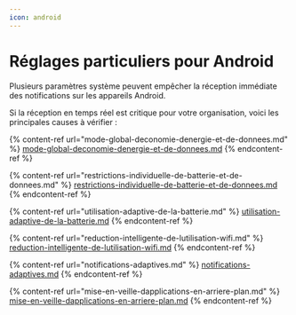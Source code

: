 ```yaml
---
icon: android
---
```


# Réglages particuliers pour Android

Plusieurs paramètres système peuvent empêcher la réception immédiate des notifications sur les appareils Android.&#x20;

Si la réception en temps réel est critique pour votre organisation, voici les principales causes à vérifier :

{% content-ref url="mode-global-deconomie-denergie-et-de-donnees.md" %}
[mode-global-deconomie-denergie-et-de-donnees.md](mode-global-deconomie-denergie-et-de-donnees.md)
{% endcontent-ref %}

{% content-ref url="restrictions-individuelle-de-batterie-et-de-donnees.md" %}
[restrictions-individuelle-de-batterie-et-de-donnees.md](restrictions-individuelle-de-batterie-et-de-donnees.md)
{% endcontent-ref %}

{% content-ref url="utilisation-adaptive-de-la-batterie.md" %}
[utilisation-adaptive-de-la-batterie.md](utilisation-adaptive-de-la-batterie.md)
{% endcontent-ref %}

{% content-ref url="reduction-intelligente-de-lutilisation-wifi.md" %}
[reduction-intelligente-de-lutilisation-wifi.md](reduction-intelligente-de-lutilisation-wifi.md)
{% endcontent-ref %}

{% content-ref url="notifications-adaptives.md" %}
[notifications-adaptives.md](notifications-adaptives.md)
{% endcontent-ref %}

{% content-ref url="mise-en-veille-dapplications-en-arriere-plan.md" %}
[mise-en-veille-dapplications-en-arriere-plan.md](mise-en-veille-dapplications-en-arriere-plan.md)
{% endcontent-ref %}

